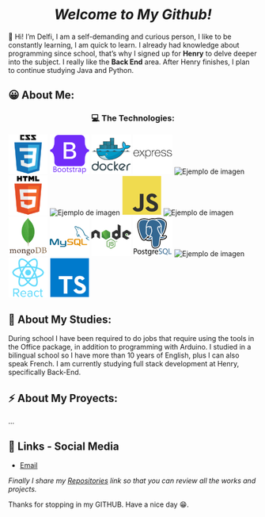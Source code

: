 <!DOCTYPE html>
<html>

<body class="stackedit">
  <div class="stackedit__html"><h1 align="center" tabindex="-1" dir="auto" id="welcome-to-my-github"><em>Welcome to My Github!</em></h1>
<p>👋 Hi! I’m Delfi,  I am a self-demanding and curious person, I like to be constantly learning, I am quick to learn. I already had knowledge about programming since school, that’s why I signed up for <strong>Henry</strong> to delve deeper into the subject. I really like the <strong>Back End</strong> area. After Henry finishes, I plan to continue studying Java and Python.</p>
<h2 id="😀-about-me">😀 About Me:</h2>
 <h3 align="center" tabindex="-1" class="heading-element" dir="auto">💻 The Technologies: </h3>
<img src="https://raw.githubusercontent.com/devicons/devicon/master/icons/css3/css3-original-wordmark.svg" alt="Ejemplo de imagen" width="80" height="80">
<img src="https://raw.githubusercontent.com/devicons/devicon/master/icons/bootstrap/bootstrap-plain-wordmark.svg" alt="Ejemplo de imagen" width="80" height="80">
<img src="https://raw.githubusercontent.com/devicons/devicon/master/icons/docker/docker-original-wordmark.svg" alt="Ejemplo de imagen" width="80" height="80">
<img src="https://raw.githubusercontent.com/devicons/devicon/master/icons/express/express-original-wordmark.svg" alt="Ejemplo de imagen" width="80" height="80">
<img src="https://camo.githubusercontent.com/fcafa5ebc1f5f789ae7d012a3ecd8fe7bda49516591caf7c37698f764165d880/68747470733a2f2f7777772e766563746f726c6f676f2e7a6f6e652f6c6f676f732f6769742d73636d2f6769742d73636d2d69636f6e2e737667" alt="Ejemplo de imagen" width="80" height="80">
<img src="https://raw.githubusercontent.com/devicons/devicon/master/icons/html5/html5-original-wordmark.svg" alt="Ejemplo de imagen" width="80" height="80">
<img src="https://camo.githubusercontent.com/113f69a8875eb8ef284d95e04074ea5d9e0fd4d52ae562de6e11f6c4b778e893/68747470733a2f2f7777772e766563746f726c6f676f2e7a6f6e652f6c6f676f732f6a61736d696e652f6a61736d696e652d69636f6e2e737667" alt="Ejemplo de imagen" width="80" height="80">
<img src="https://raw.githubusercontent.com/devicons/devicon/master/icons/javascript/javascript-original.svg" alt="Ejemplo de imagen" width="80" height="80">
<img src="https://camo.githubusercontent.com/87882410b423221c16582e2f23590a723cb841ef3458ccdc7b13ba8d5bcc0354/68747470733a2f2f7777772e766563746f726c6f676f2e7a6f6e652f6c6f676f732f6a6573746a73696f2f6a6573746a73696f2d69636f6e2e737667" alt="Ejemplo de imagen" width="80" height="80">
<img src="https://raw.githubusercontent.com/devicons/devicon/master/icons/mongodb/mongodb-original-wordmark.svg" alt="Ejemplo de imagen" width="80" height="80">
<img src="https://raw.githubusercontent.com/devicons/devicon/master/icons/mysql/mysql-original-wordmark.svg" alt="Ejemplo de imagen" width="80" height="80">
<img src="https://raw.githubusercontent.com/devicons/devicon/master/icons/nodejs/nodejs-original-wordmark.svg" alt="Ejemplo de imagen" width="80" height="80">
<img src="https://raw.githubusercontent.com/devicons/devicon/master/icons/postgresql/postgresql-original-wordmark.svg" alt="Ejemplo de imagen" width="80" height="80">
<img src="https://cdn.prod.website-files.com/609bc2fa29b6d5b7f44a2785/6477443d765585e53f4beab1_nestjs-logo.webp" alt="Ejemplo de imagen" width="80" height="80">
<img src="https://raw.githubusercontent.com/devicons/devicon/master/icons/react/react-original-wordmark.svg" alt="Ejemplo de imagen" width="80" height="80">
<img src="https://raw.githubusercontent.com/devicons/devicon/master/icons/typescript/typescript-original.svg" alt="Ejemplo de imagen" width="80" height="80">
<h2 id="📄-about-my-studies">📄 About My Studies:</h2>
<p>During school I have been required to do jobs that require using the tools in the Office package, in addition to programming with Arduino. I studied in a bilingual school so I have more than 10 years of English, plus I can also speak French. I am currently studying full stack development at Henry, specifically Back-End.</p>
<h2 id="⚡-about-my-proyects">⚡ About My Proyects:</h2>
<p>...</p>
<h2 id="📱--links---social-media">📱  Links - Social Media</h2>
<ul>
<li><a href="delfinasarkis@outlook.com">Email</a></li>
</ul>
<p><em>Finally I share my  <a href="https://github.com/DelfinaSarkis?tab=repositories">Repositories</a>  link so that you can review all the works and projects.</em></p>
<p>Thanks for stopping in my GITHUB. Have a nice day 😁.</p>
</div>
</body>

</html>


